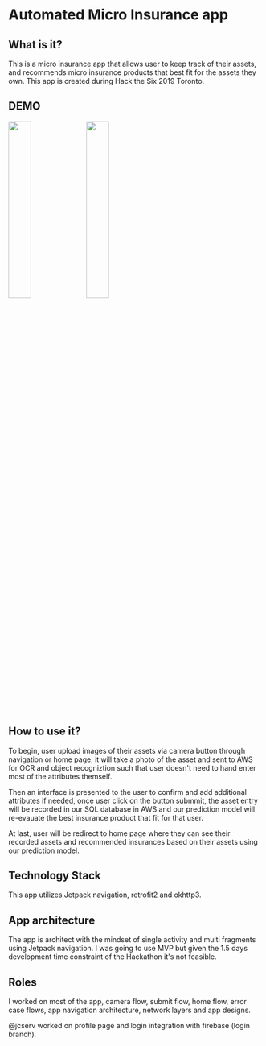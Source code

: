 # Automated Micro Insurance app

## What is it?
This is a micro insurance app that allows user to keep track of their assets, and recommends micro insurance products that best fit for the assets they own. This app is created during Hack the Six 2019 Toronto.

## DEMO

<img src="/demo/2.gif?raw=true" width="30%" height="30%">
<img src="/demo/1.gif?raw=true" width="30%" height="30%">

## How to use it? 
To begin, user upload images of their assets via camera button through navigation or home page, it will take a photo of the asset and sent to AWS for OCR and object recogniztion such that user doesn't need to hand enter most of the attributes themself. 

Then an interface is presented to the user to confirm and add additional attributes if needed, once user click on the button submmit, the asset entry will be recorded in our SQL database in AWS and our prediction model will re-evauate the best insurance product that fit for that user.

At last, user will be redirect to home page where they can see their recorded assets and recommended insurances based on their assets using our prediction model.

## Technology Stack
This app utilizes Jetpack navigation, retrofit2 and okhttp3.

## App architecture
The app is architect with the mindset of single activity and multi fragments using Jetpack navigation. I was going to use MVP but given the 1.5 days development time constraint of the Hackathon it's not feasible. 

## Roles
I worked on most of the app, camera flow, submit flow, home flow, error case flows, app navigation architecture, network layers and app designs. 

@jcserv worked on profile page and login integration with firebase (login branch).

